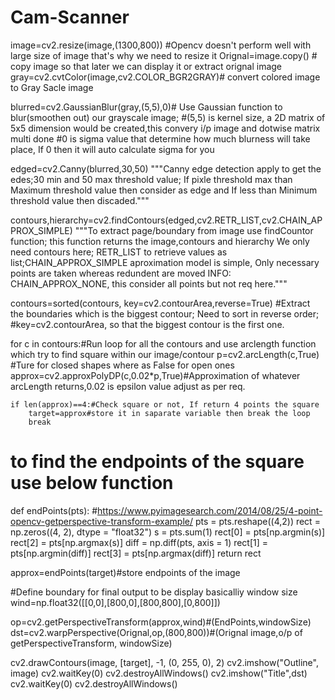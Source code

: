 # Cam-Scanner
image=cv2.resize(image,(1300,800))  #Opencv doesn't perform well with large size of image that's why we need to resize it
Orignal=image.copy() # copy image so that later we can display it or extract orignal image
gray=cv2.cvtColor(image,cv2.COLOR_BGR2GRAY)# convert colored image to Gray Sacle image

blurred=cv2.GaussianBlur(gray,(5,5),0)# Use Gaussian function to blur(smoothen out) our grayscale image;
#(5,5) is kernel size, a 2D matrix of 5x5 dimension would be created,this convery i/p image and dotwise matrix multi done
#0 is sigma value that determine how much blurness will take place, If 0 then it will auto calculate sigma for you

edged=cv2.Canny(blurred,30,50)
"""Canny edge detection apply to get the edes;30 min and 50 max threshold value;
If pixle threshold max than Maximum threshold value then consider as edge and
If less than Minimum threshold value then discaded."""

contours,hierarchy=cv2.findContours(edged,cv2.RETR_LIST,cv2.CHAIN_APPROX_SIMPLE)
"""To extract page/boundary from image use findCountor function; this function returns the image,contours and hierarchy
We only need contours here; RETR_LIST to retrieve values as list;CHAIN_APPROX_SIMPLE aproximation model is simple, 
Only necessary points are taken whereas redundent are moved
INFO: CHAIN_APPROX_NONE, this consider all points but not req here."""

contours=sorted(contours, key=cv2.contourArea,reverse=True)
#Extract the boundaries which is the biggest contour; Need to sort in reverse order; 
#key=cv2.contourArea, so that the biggest contour is the first one.

for c in contours:#Run loop for all the contours and use arclength function which try to find square within our image/contour
    p=cv2.arcLength(c,True) #Ture for closed shapes where as False for open ones
    approx=cv2.approxPolyDP(c,0.02*p,True)#Approximation of whatever arcLength returns,0.02 is epsilon value adjust as per req.
    
    if len(approx)==4:#Check square or not, If return 4 points the square
        target=approx#store it in saparate variable then break the loop
        break

# to find the endpoints of the square use below function
def endPoints(pts): #https://www.pyimagesearch.com/2014/08/25/4-point-opencv-getperspective-transform-example/
    pts = pts.reshape((4,2))
    rect = np.zeros((4, 2), dtype = "float32")
    s = pts.sum(1)
    rect[0] = pts[np.argmin(s)]
    rect[2] = pts[np.argmax(s)]
    diff = np.diff(pts, axis = 1)
    rect[1] = pts[np.argmin(diff)]
    rect[3] = pts[np.argmax(diff)]
    return rect

approx=endPoints(target)#store endpoints of the image

#Define boundary for final output to be display basicalliy window size
wind=np.float32([[0,0],[800,0],[800,800],[0,800]])

op=cv2.getPerspectiveTransform(approx,wind)#(EndPoints,windowSize)
dst=cv2.warpPerspective(Orignal,op,(800,800))#(Orignal image,o/p of getPerspectiveTransform, windowSize)



cv2.drawContours(image, [target], -1, (0, 255, 0), 2)
cv2.imshow("Outline", image)
cv2.waitKey(0)
cv2.destroyAllWindows()
cv2.imshow("Title",dst)
cv2.waitKey(0)
cv2.destroyAllWindows()
